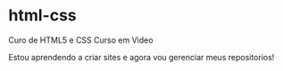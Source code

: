 # html-css
 Curo de HTML5 e CSS Curso em Video


Estou aprendendo a criar sites e agora vou gerenciar meus repositorios!